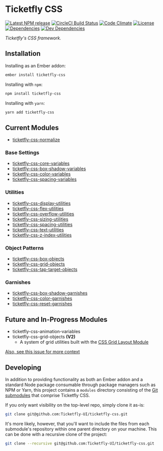 # Ticketfly CSS

[![Latest NPM release][npm-badge]][npm-badge-url]
[![CircleCI Build Status][circle-badge]][circle-badge-url]
[![Code Climate][codeclimate-badge]][codeclimate-badge-url]
[![License][license-badge]][license-badge-url]
[![Dependencies][dependencies-badge]][dependencies-badge-url]
[![Dev Dependencies][devDependencies-badge]][devDependencies-badge-url]


_Ticketfly's CSS framework._


## Installation

Installing as an Ember addon:

```bash
ember install ticketfly-css

```
Installing with `npm`:

```bash
npm install ticketfly-css
```

Installing with `yarn`:

```bash
yarn add ticketfly-css
```

## Current Modules

- [ticketfly-css-normalize](https://github.com/Ticketfly-UI/ticketfly-css-normalize)

### Base Settings

- [ticketfly-css-core-variables](https://github.com/Ticketfly-UI/ticketfly-css-core-variables)
- [ticketfly-css-box-shadow-variables](https://github.com/Ticketfly-UI/ticketfly-css-box-shadow-variables)
- [ticketfly-css-color-variables](https://github.com/Ticketfly-UI/ticketfly-css-color-variables)
- [ticketfly-css-spacing-variables](https://github.com/Ticketfly-UI/ticketfly-css-spacing-variables)

### Utilities

- [ticketfly-css-display-utilities](https://github.com/Ticketfly-UI/ticketfly-css-display-utilities)
- [ticketfly-css-flex-utilities](https://github.com/Ticketfly-UI/ticketfly-css-flex-utilities)
- [ticketfly-css-overflow-utilities](https://github.com/Ticketfly-UI/ticketfly-css-overflow-utilities)
- [ticketfly-css-sizing-utilities](https://github.com/Ticketfly-UI/ticketfly-css-sizing-utilities)
- [ticketfly-css-spacing-utilities](https://github.com/Ticketfly-UI/ticketfly-css-spacing-utilities)
- [ticketfly-css-text-utilities](https://github.com/Ticketfly-UI/ticketfly-css-text-utilities)
- [ticketfly-css-z-index-utilities](https://github.com/Ticketfly-UI/ticketfly-css-z-index-utilities)


### Object Patterns

- [ticketfly-css-box-objects](https://github.com/Ticketfly-UI/ticketfly-css-box-objects)
- [ticketfly-css-grid-objects](https://github.com/Ticketfly-UI/ticketfly-css-grid-objects)
- [ticketfly-css-tap-target-objects](https://github.com/Ticketfly-UI/ticketfly-css-tap-target-objects)


### Garnishes

- [ticketfly-css-box-shadow-garnishes](https://github.com/Ticketfly-UI/ticketfly-css-box-shadow-garnishes)
- [ticketfly-css-color-garnishes](https://github.com/Ticketfly-UI/ticketfly-css-color-garnishes)
- [ticketfly-css-reset-garnishes](https://github.com/Ticketfly-UI/ticketfly-css-reset-garnishes)


## Future and In-Progress Modules

- ticketfly-css-animation-variables
- ticketfly-css-grid-objects **(V2)**
  + A system of grid utilities built with the [CSS Grid Layout Module](https://www.w3.org/TR/css-grid-1/)

[Also, see this issue for more context](https://github.com/Ticketfly-UI/ticketfly-css/issues/1)

## Developing

In addition to providing functionality as both an Ember addon and a standard Node package
consumable through package managers such as NPM or Yarn, this project contains a `modules`
directory consisting of the [Git submodules](https://git-scm.com/book/en/v2/Git-Tools-Submodules)
that comprise Ticketfly CSS.

If you only want visibility on the top-level repo, simply clone it as-is:

```bash
git clone git@github.com:Ticketfly-UI/ticketfly-css.git
```

It's more likely, however, that you'll want to include the
files from each submodule's repository within one parent
directory on your machine. This can be done with a recursive clone
of the project:

```bash
git clone --recursive git@github.com:Ticketfly-UI/ticketfly-css.git
```


[npm-badge]: https://img.shields.io/npm/v/ticketfly-css.svg
[npm-badge-url]: https://www.npmjs.com/package/ticketfly-css
[circle-badge]: https://circleci.com/gh/Ticketfly-UI/ticketfly-css/tree/master.svg?style=svg&circle-token={{CIRCLE_TOKEN}}
[circle-badge-url]: https://circleci.com/gh/Ticketfly-UI/ticketfly-css/tree/master
[codeclimate-badge]: https://img.shields.io/codeclimate/github/Ticketfly-UI/ticketfly-css.svg
[codeclimate-badge-url]: https://codeclimate.com/github/Ticketfly-UI/ticketfly-css
[license-badge]: https://img.shields.io/npm/l/ticketfly-css.svg
[license-badge-url]: LICENSE
[dependencies-badge]: https://img.shields.io/david/Ticketfly-UI/ticketfly-css.svg
[dependencies-badge-url]: https://david-dm.org/Ticketfly-UI/ticketfly-css
[devDependencies-badge]: https://img.shields.io/david/dev/Ticketfly-UI/ticketfly-css.svg
[devDependencies-badge-url]: https://david-dm.org/Ticketfly-UI/ticketfly-css#info=devDependencies
